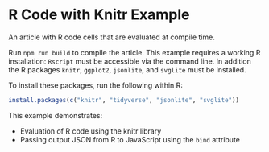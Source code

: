 # R Code with Knitr Example

An article with R code cells that are evaluated at compile time.

Run `npm run build` to compile the article. This example requires a working R installation: `Rscript` must be accessible via the command line. In addition the R packages `knitr`, `ggplot2`, `jsonlite`, and `svglite` must be installed.

To install these packages, run the following within R:

``` r
install.packages(c("knitr", "tidyverse", "jsonlite", "svglite"))
```

This example demonstrates:

- Evaluation of R code using the knitr library
- Passing output JSON from R to JavaScript using the `bind` attribute